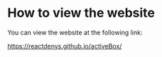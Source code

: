 # How to view the website

You can view the website at the following link:

https://reactdenys.github.io/activeBox/
